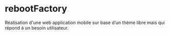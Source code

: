 rebootFactory
=============

Réalisation d'une web application mobile sur base d’un thème libre mais qui répond à un besoin utilisateur.
